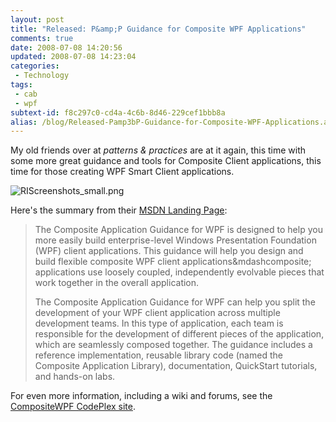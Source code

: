 ```yaml
---
layout: post
title: "Released: P&amp;P Guidance for Composite WPF Applications"
comments: true
date: 2008-07-08 14:20:56
updated: 2008-07-08 14:23:04
categories:
 - Technology
tags:
 - cab
 - wpf
subtext-id: f8c297c0-cd4a-4c6b-8d46-229cef1bbb8a
alias: /blog/Released-Pamp3bP-Guidance-for-Composite-WPF-Applications.aspx
---
```



My old friends over at _patterns & practices_ are at it again, this time with some more great guidance and tools for Composite Client applications, this time for those creating WPF Smart Client applications.

![RIScreenshots_small.png](http://www.codeplex.com/Project/Download/FileDownload.aspx?ProjectName=CompositeWPF&DownloadId=37985)

Here's the summary from their [MSDN Landing Page](http://msdn.microsoft.com/en-us/library/cc707819.aspx):

> The Composite Application Guidance for WPF is designed to help you more easily build enterprise-level Windows Presentation Foundation (WPF) client applications. This guidance will help you design and build flexible composite WPF client applications&mdashcomposite; applications use loosely coupled, independently evolvable pieces that work together in the overall application. 
> 
> The Composite Application Guidance for WPF can help you split the development of your WPF client application across multiple development teams. In this type of application, each team is responsible for the development of different pieces of the application, which are seamlessly composed together. The guidance includes a reference implementation, reusable library code (named the Composite Application Library), documentation, QuickStart tutorials, and hands-on labs.

For even more information, including a wiki and forums, see the [CompositeWPF CodePlex site](http://www.codeplex.com/CompositeWPF).
